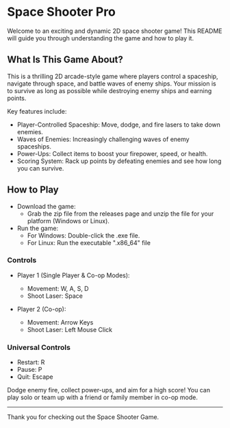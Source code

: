 # Space Shooter Pro
 
Welcome to an exciting and dynamic 2D space shooter game! This README will guide you through understanding the game and how to play it.

## What Is This Game About?
This is a thrilling 2D arcade-style game where players control a spaceship, navigate through space, and battle waves of enemy ships. Your mission is to survive as long as possible while destroying enemy ships and earning points.

Key features include:
- Player-Controlled Spaceship: Move, dodge, and fire lasers to take down enemies.
- Waves of Enemies: Increasingly challenging waves of enemy spaceships.
- Power-Ups: Collect items to boost your firepower, speed, or health.
- Scoring System: Rack up points by defeating enemies and see how long you can survive.

## How to Play
- Download the game:
  - Grab the zip file from the releases page and unzip the file for your platform (Windows or Linux).
- Run the game:
  - For Windows: Double-click the .exe file.
  - For Linux: Run the executable ".x86_64" file

### Controls
- Player 1 (Single Player & Co-op Modes):
  - Movement: W, A, S, D
  - Shoot Laser: Space

- Player 2 (Co-op):
  - Movement: Arrow Keys
  - Shoot Laser: Left Mouse Click

### Universal Controls
- Restart: R
- Pause: P
- Quit: Escape

Dodge enemy fire, collect power-ups, and aim for a high score! You can play solo or team up with a friend or family member in co-op mode.

* * * 

Thank you for checking out the Space Shooter Game.
